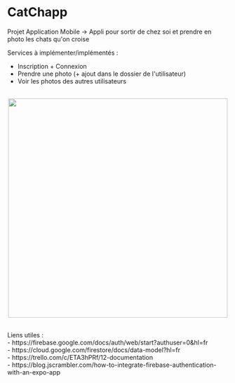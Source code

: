 # CatChapp
Projet Application Mobile
-> Appli pour sortir de chez soi et prendre en photo les chats qu'on croise

Services à implémenter/implémentés :
- Inscription + Connexion
- Prendre une photo (+ ajout dans le dossier de l'utilisateur)
- Voir les photos des autres utilisateurs<br><br>


<p align="center">
<img height="500" src="https://user-images.githubusercontent.com/77757761/161383169-c4d6af13-e5ec-435c-9c34-470e07abf756.png">
</p>

<br>
Liens utiles : <br>
- https://firebase.google.com/docs/auth/web/start?authuser=0&hl=fr <br>
- https://cloud.google.com/firestore/docs/data-model?hl=fr <br>
- https://trello.com/c/ETA3hPRf/12-documentation <br>
- https://blog.jscrambler.com/how-to-integrate-firebase-authentication-with-an-expo-app
